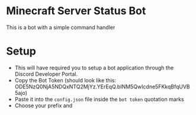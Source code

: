 # Minecraft Server Status Bot

This is a bot with a simple command handler

# Setup

- This will have required you to setup a bot application through the Discord Developer Portal.
- Copy the Bot Token (should look like this: ODE5NzQ0NjA5NDQxNTQ2MjYz.YErEqQ.bINM5QwIcdne5FKkqBfqUVB5ajo)
- Paste it into the `config.json` file inside the `bot token` quotation marks
- Choose your prefix and
